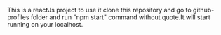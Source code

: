 This is a reactJs project to use it clone this repository and go to github-profiles folder and run "npm start" command without quote.It will start running on your localhost. 
